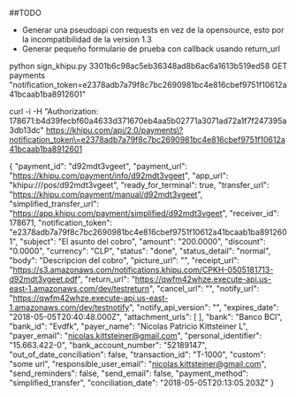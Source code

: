 ##TODO
- Generar una pseudoapi con requests en vez de la opensource, esto por la incompatibilidad de la version 1.3
- Generar pequeño formulario de prueba con callback usando return_url

python sign_khipu.py 3301b6c98ac5eb36348ad8b6ac6a1613b519ed58 GET payments "notification_token=e2378adb7a79f8c7bc2690981bc4e816cbef9751f10612a41bcaab1ba8912601"

curl -i -H "Authorization: 178671:b4d39fecbf60a4633d371670eb4aa5b02771a3071ad72a1f7f247395a3db13dc" https://khipu.com/api/2.0/payments\?notification_token\=e2378adb7a79f8c7bc2690981bc4e816cbef9751f10612a41bcaab1ba8912601

{
  "payment_id": "d92mdt3vgeet",
  "payment_url": "https://khipu.com/payment/info/d92mdt3vgeet",
  "app_url": "khipu:///pos/d92mdt3vgeet",
  "ready_for_terminal": true,
  "transfer_url": "https://khipu.com/payment/manual/d92mdt3vgeet",
  "simplified_transfer_url": "https://app.khipu.com/payment/simplified/d92mdt3vgeet",
  "receiver_id": 178671,
  "notification_token": "e2378adb7a79f8c7bc2690981bc4e816cbef9751f10612a41bcaab1ba8912601",
  "subject": "El asunto del cobro",
  "amount": "200.0000",
  "discount": "0.0000",
  "currency": "CLP",
  "status": "done",
  "status_detail": "normal",
  "body": "Descripcion del cobro",
  "picture_url": "",
  "receipt_url": "https://s3.amazonaws.com/notifications.khipu.com/CPKH-0505181713-d92mdt3vgeet.pdf",
  "return_url": "https://qwfm42whze.execute-api.us-east-1.amazonaws.com/dev/testreturn",
  "cancel_url": "",
  "notify_url": "https://qwfm42whze.execute-api.us-east-1.amazonaws.com/dev/testnotify",
  "notify_api_version": "",
  "expires_date": "2018-05-05T20:40:48.000Z",
  "attachment_urls":
  [
  ],
  "bank": "Banco BCI",
  "bank_id": "Evdfk",
  "payer_name": "Nicolas Patricio Kittsteiner L",
  "payer_email": "nicolas.kittsteiner@gmail.com",
  "personal_identifier": "15.663.422-0",
  "bank_account_number": "52189147",
  "out_of_date_conciliation": false,
  "transaction_id": "T-1000",
  "custom": "some url",
  "responsible_user_email": "nicolas.kittsteiner@gmail.com",
  "send_reminders": false,
  "send_email": false,
  "payment_method": "simplified_transfer",
  "conciliation_date": "2018-05-05T20:13:05.203Z"
}
